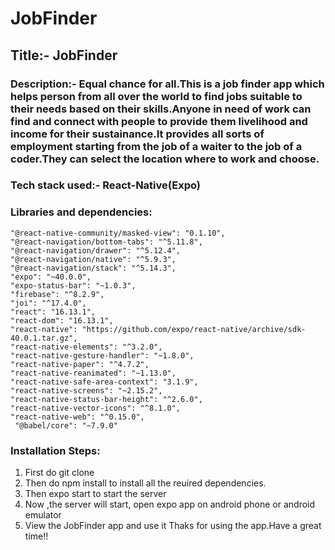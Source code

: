 # JobFinder
## Title:- JobFinder
### Description:- Equal chance for all.This is a job finder app which helps person from all over the world to  find jobs suitable to their needs based on their skills.Anyone in need of work can find and connect with people to provide them livelihood and income for their sustainance.It provides all sorts of employment starting from the job of a waiter to the job of a coder.They can select the location where to work and choose.
### Tech stack used:- React-Native(Expo)
### Libraries and dependencies:
    "@react-native-community/masked-view": "0.1.10",
    "@react-navigation/bottom-tabs": "^5.11.8",
    "@react-navigation/drawer": "^5.12.4",
    "@react-navigation/native": "^5.9.3",
    "@react-navigation/stack": "^5.14.3",
    "expo": "~40.0.0",
    "expo-status-bar": "~1.0.3",
    "firebase": "^8.2.9",
    "joi": "^17.4.0",
    "react": "16.13.1",
    "react-dom": "16.13.1",
    "react-native": "https://github.com/expo/react-native/archive/sdk-40.0.1.tar.gz",
    "react-native-elements": "^3.2.0",
    "react-native-gesture-handler": "~1.8.0",
    "react-native-paper": "^4.7.2",
    "react-native-reanimated": "~1.13.0",
    "react-native-safe-area-context": "3.1.9",
    "react-native-screens": "~2.15.2",
    "react-native-status-bar-height": "^2.6.0",
    "react-native-vector-icons": "^8.1.0",
    "react-native-web": "^0.15.0",
     "@babel/core": "~7.9.0"
### Installation Steps:
  1. First do git clone <repo name>
 2. Then do npm install to install all the reuired dependencies.
 3. Then expo start to start the server
 4. Now ,the server will start, open expo app on android phone or android emulator
 5. View the JobFinder app and use it
 Thaks for using the app.Have a great time!!
 
